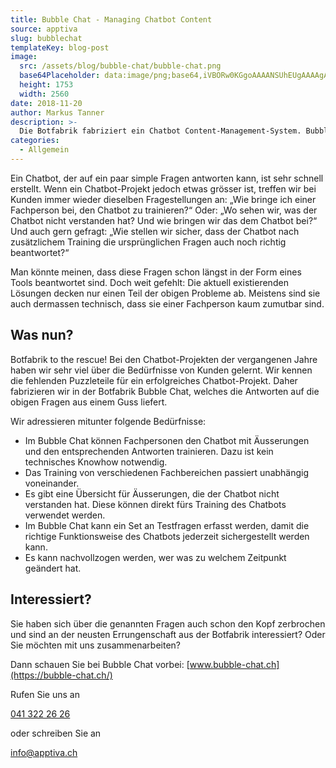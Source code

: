 ```yaml
---
title: Bubble Chat - Managing Chatbot Content
source: apptiva
slug: bubblechat
templateKey: blog-post
image:
  src: /assets/blog/bubble-chat/bubble-chat.png
  base64Placeholder: data:image/png;base64,iVBORw0KGgoAAAANSUhEUgAAAAgAAAAFCAIAAAD38zoCAAAACXBIWXMAAAsTAAALEwEAmpwYAAAAiElEQVR4nAF9AIL/ACNIVxBFXAA9VgBCXQBGYQlHYh9OZgA4TwC4u738/v7j6Ozg4eLz9PX///7////X19cAoKKjyszOyszP5ODe9Ozn6ujo////z8/OAL29vf////f19MfW4Jq6zuvw9P///9fX1wCHh4ednqC9trQ8ZoAAEjujr7jd3NmxsrJkYVIqShE8WwAAAABJRU5ErkJggg==
  height: 1753
  width: 2560
date: 2018-11-20
author: Markus Tanner
description: >-
  Die Botfabrik fabriziert ein Chatbot Content-Management-System. Bubble Chat ist die Antwort auf Fragen, welche bei jedem grösseren Chatbot-Projekt entstehen.
categories:
  - Allgemein
---
```


Ein Chatbot, der auf ein paar simple Fragen antworten kann, ist sehr schnell erstellt. Wenn ein Chatbot-Projekt jedoch etwas grösser ist, treffen wir bei Kunden immer wieder dieselben Fragestellungen an: „Wie bringe ich einer Fachperson bei, den Chatbot zu trainieren?“ Oder: „Wo sehen wir, was der Chatbot nicht verstanden hat? Und wie bringen wir das dem Chatbot bei?“ Und auch gern gefragt: „Wie stellen wir sicher, dass der Chatbot nach zusätzlichem Training die ursprünglichen Fragen auch noch richtig beantwortet?“

Man könnte meinen, dass diese Fragen schon längst in der Form eines Tools beantwortet sind. Doch weit gefehlt: Die aktuell existierenden Lösungen decken nur einen Teil der obigen Probleme ab. Meistens sind sie auch dermassen technisch, dass sie einer Fachperson kaum zumutbar sind.

## Was nun?

Botfabrik to the rescue! Bei den Chatbot-Projekten der vergangenen Jahre haben wir sehr viel über die Bedürfnisse von Kunden gelernt. Wir kennen die fehlenden Puzzleteile für ein erfolgreiches Chatbot-Projekt. Daher fabrizieren wir in der Botfabrik Bubble Chat, welches die Antworten auf die obigen Fragen aus einem Guss liefert.

Wir adressieren mitunter folgende Bedürfnisse:

- Im Bubble Chat können Fachpersonen den Chatbot mit Äusserungen und den entsprechenden Antworten trainieren. Dazu ist kein technisches Knowhow notwendig.
- Das Training von verschiedenen Fachbereichen passiert unabhängig voneinander.
- Es gibt eine Übersicht für Äusserungen, die der Chatbot nicht verstanden hat. Diese können direkt fürs Training des Chatbots verwendet werden.
- Im Bubble Chat kann ein Set an Testfragen erfasst werden, damit die richtige Funktionsweise des Chatbots jederzeit sichergestellt werden kann.
- Es kann nachvollzogen werden, wer was zu welchem Zeitpunkt geändert hat.

## Interessiert?

Sie haben sich über die genannten Fragen auch schon den Kopf zerbrochen und sind an der neusten Errungenschaft aus der Botfabrik interessiert? Oder Sie möchten mit uns zusammenarbeiten?

Dann schauen Sie bei Bubble Chat vorbei: [www.bubble-chat.ch](https://bubble-chat.ch/)

Rufen Sie uns an

[041 322 26 26](tel:+41413222626)

oder schreiben Sie an

[info@­apptiva.ch](mailto:info@apptiva.ch)
